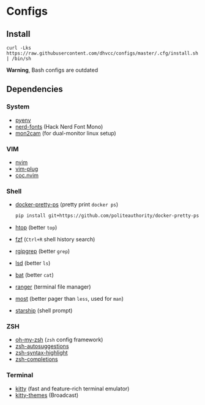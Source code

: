 # Configs

## Install

```shell
curl -Lks https://raw.githubusercontent.com/dhvcc/configs/master/.cfg/install.sh | /bin/sh
```

**Warning**, Bash configs are outdated

## Dependencies

### System

- [pyenv](https://github.com/pyenv/pyenv-installer)
- [nerd-fonts](https://github.com/ryanoasis/nerd-fonts) (Hack Nerd Font Mono)
- [mon2cam](https://github.com/ShayBox/Mon2Cam) (for dual-monitor linux setup)

### VIM

- [nvim](https://github.com/theniceboy/nvim)
- [vim-plug](https://github.com/junegunn/vim-plug)
- [coc.nvim](https://github.com/neoclide/coc.nvim)

### Shell

- [docker-pretty-ps](https://github.com/politeauthority/docker-pretty-ps) (pretty print `docker ps`)

    ```bash
    pip install git+https://github.com/politeauthority/docker-pretty-psgit#egg=docker-pretty-ps --upgrade
    ```

- [htop](https://github.com/htop-dev/htop/) (better `top`)
- [fzf](https://github.com/junegunn/fzf) (`Ctrl+R` shell history search)
- [rgipgrep](https://github.com/BurntSushi/ripgrep) (better `grep`)
- [lsd](https://github.com/Peltoche/lsd) (better `ls`)
- [bat](https://github.com/sharkdp/bat) (better `cat`)
- [ranger](https://github.com/ranger/ranger) (terminal file manager)
- [most](http://www.jedsoft.org/most/) (better pager than `less`, used for `man`)
- [starship](https://github.com/denysdovhan/spaceship-prompt) (shell prompt)

### ZSH

- [oh-my-zsh](https://github.com/ohmyzsh/ohmyzsh) (`zsh` config framework)
- [zsh-autosuggestions](https://github.com/zsh-users/zsh-autosuggestions)
- [zsh-syntax-highlight](https://github.com/zsh-users/zsh-syntax-highlighting)
- [zsh-completions](https://github.com/zsh-users/zsh-completions)

### Terminal

- [kitty](https://github.com/kovidgoyal/kitty) (fast and feature-rich terminal emulator)
- [kitty-themes](https://github.com/dexpota/kitty-themes) (Broadcast)
